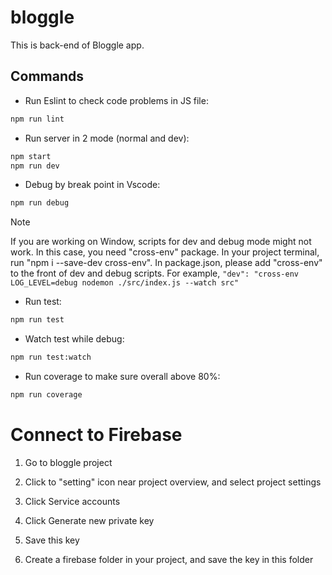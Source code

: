 # bloggle
This is back-end of Bloggle app. 

## Commands
- Run Eslint to check code problems in JS file: 
```sh 
npm run lint
```

- Run server in 2 mode (normal and dev): 
```sh 
npm start 
npm run dev
```

- Debug by break point in Vscode: 
```sh 
npm run debug
```

> [!NOTE]
> If you are working on Window, scripts for dev and debug mode might not work. In this case, you need "cross-env" package. In your project terminal, run "npm i --save-dev cross-env". In package.json, please add "cross-env" to the front of dev and debug scripts. For example, `"dev": "cross-env LOG_LEVEL=debug nodemon ./src/index.js --watch src"`

- Run test: 
```sh 
npm run test 
```

- Watch test while debug: 
```sh 
npm run test:watch
```

- Run coverage to make sure overall above 80%: 
```sh 
npm run coverage
```

# Connect to Firebase
1. Go to bloggle project

2. Click to "setting" icon near project overview, and select project settings

3. Click Service accounts

4. Click Generate new private key

5. Save this key

6. Create a firebase folder in your project, and save the key in this folder
